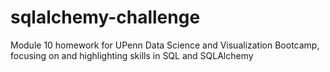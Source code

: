 # sqlalchemy-challenge
Module 10 homework for UPenn Data Science and Visualization Bootcamp, focusing on and highlighting skills in SQL and SQLAlchemy
